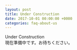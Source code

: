 ```yaml
---
layout: post
title: Under Construction
date: 2017-10-01 00:00:00 +0000
categories: faq-about-us
---
```

Under Construction<br>
現在準備中です。お待ちください。
